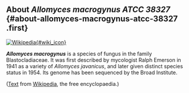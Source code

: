 About *Allomyces macrogynus ATCC 38327* {#about-allomyces-macrogynus-atcc-38327 .first}
---------------------------------------

[![Wikipedia](/img/wikipedia_logo_v2_en.png){#wiki_icon}](http://en.wikipedia.org/wiki/Allomyces_macrogynus)

***Allomyces macrogynus*** is a species of fungus in the family
Blastocladiaceae. It was first described by mycologist Ralph Emerson in
1941 as a variety of *Allomyces javanicus*, and later given distinct
species status in 1954. Its genome has been sequenced by the Broad
Institute.

([Text](http://en.wikipedia.org/wiki/Allomyces_macrogynus) from
[Wikipedia](http://en.wikipedia.org/), the free encyclopaedia.)
